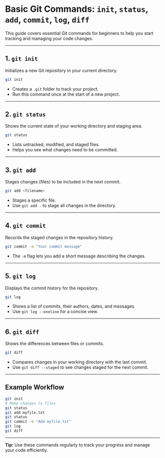 # Basic Git Commands: `init`, `status`, `add`, `commit`, `log`, `diff`

This guide covers essential Git commands for beginners to help you start tracking and managing your code changes.

---

## 1. `git init`

Initializes a new Git repository in your current directory.

```bash
git init
```

- Creates a `.git` folder to track your project.
- Run this command once at the start of a new project.

---

## 2. `git status`

Shows the current state of your working directory and staging area.

```bash
git status
```

- Lists untracked, modified, and staged files.
- Helps you see what changes need to be committed.

---

## 3. `git add`

Stages changes (files) to be included in the next commit.

```bash
git add <filename>
```

- Stages a specific file.
- Use `git add .` to stage all changes in the directory.

---

## 4. `git commit`

Records the staged changes in the repository history.

```bash
git commit -m "Your commit message"
```

- The `-m` flag lets you add a short message describing the changes.

---

## 5. `git log`

Displays the commit history for the repository.

```bash
git log
```

- Shows a list of commits, their authors, dates, and messages.
- Use `git log --oneline` for a concise view.

---

## 6. `git diff`

Shows the differences between files or commits.

```bash
git diff
```

- Compares changes in your working directory with the last commit.
- Use `git diff --staged` to see changes staged for the next commit.

---

## Example Workflow

```bash
git init
# Make changes to files
git status
git add myfile.txt
git status
git commit -m "Add myfile.txt"
git log
git diff
```

---

**Tip:** Use these commands regularly to track your progress and manage your code efficiently.
